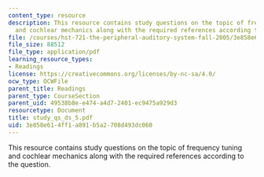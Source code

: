```yaml
---
content_type: resource
description: This resource contains study questions on the topic of frequency tuning
  and cochlear mechanics along with the required references according to the question.
file: /courses/hst-721-the-peripheral-auditory-system-fall-2005/3e858e614ff1a891b5a2708d493dc060_study_qs_ds_5.pdf
file_size: 88512
file_type: application/pdf
learning_resource_types:
- Readings
license: https://creativecommons.org/licenses/by-nc-sa/4.0/
ocw_type: OCWFile
parent_title: Readings
parent_type: CourseSection
parent_uid: 49538b8e-e474-a4d7-2401-ec9475a929d3
resourcetype: Document
title: study_qs_ds_5.pdf
uid: 3e858e61-4ff1-a891-b5a2-708d493dc060
---
```

This resource contains study questions on the topic of frequency tuning and cochlear mechanics along with the required references according to the question.